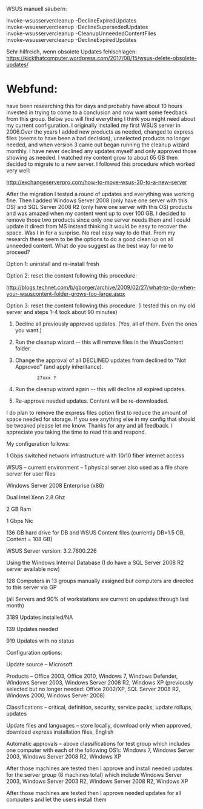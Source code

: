 WSUS manuell säubern:

invoke-wsusservercleanup -DeclineExpiredUpdates  
invoke-wsusservercleanup -DeclineSupersededUpdates  
invoke-wsusservercleanup -CleanupUnneededContentFiles  
invoke-wsusservercleanup -DeclineExpiredUpdates  

Sehr hilfreich, wenn obsolete Updates fehlschlagen:  
https://kickthatcomputer.wordpress.com/2017/08/15/wsus-delete-obsolete-updates/  




# Webfund:

have been researching this for days and probably have about 10 hours invested in trying to come to a conclusion and now want some feedback from this group. Below you will find everything I think you might need about my current configuration. I originally installed my first WSUS server in 2006.Over the years I added new products as needed, changed to express files (seems to have been a bad decision), unselected products no longer needed, and when version 3 came out began running the cleanup wizard monthly. I have never declined any updates myself and only approved those showing as needed. I watched my content grow to about 65 GB then decided to migrate to a new server. I followed this procedure which worked very well:

http://exchangeserverpro.com/how-to-move-wsus-30-to-a-new-server

After the migration I tested a round of updates and everything was working fine. Then I added Windows Server 2008 (only have one server with this OS) and SQL Server 2008 R2 (only have one server with this OS) products and was amazed when my content went up to over 100 GB. I decided to remove those two products since only one server needs them and I could update it direct from MS instead thinking it would be easy to recover the space. Was I in for a surprise. No real easy way to do that. From my research these seem to be the options to do a good clean up on all unneeded content. What do you suggest as the best way for me to proceed?
 
Option 1: uninstall and re-install fresh

Option 2: reset the content following this procedure:

http://blogs.technet.com/b/gborger/archive/2009/02/27/what-to-do-when-your-wsuscontent-folder-grows-too-large.aspx

Option 3: reset the content following this procedure: (I tested this on my old server and steps 1-4 took about 90 minutes)


1. Decline all previously approved updates. (Yes, all of them. Even the ones you want.)

2. Run the cleanup wizard -- this will remove files in the WsusContent folder.

3. Change the approval of all DECLINED updates from declined to "Not Approved" (and apply inheritance).

               27xxx ?

4. Run the cleanup wizard again -- this will decline all expired updates.

5. Re-approve needed updates. Content will be re-downloaded.

I do plan to remove the express files option first to reduce the amount of space needed for storage. If you see anything else in my config that should be tweaked please let me know. Thanks for any and all feedback. I appreciate you taking the time to read this and respond.

My configuration follows:
 
1 Gbps switched network infrastructure with 10/10 fiber internet access
 
WSUS – current environment – 1 physical server also used as a file share server for user files
 
Windows Server 2008 Enterprise (x86)
 
Dual Intel Xeon 2.8 Ghz
 
2 GB Ram
 
1 Gbps Nic
 
136 GB hard drive for DB and WSUS Content files (currently DB=1.5 GB, Content = 108 GB)
 
WSUS Server version: 3.2.7600.226
 
Using the Windows Internal Database (I do have a SQL Server 2008 R2 server available now)
 
128 Computers in 13 groups manually assigned but computers are directed to this server via GP
 
(all Servers and 90% of workstations are current on updates through last month)
 
3189 Updates installed/NA
 
139 Updates needed
 
919 Updates with no status
 
Configuration options:
 
Update source – Microsoft
 
Products – Office 2003, Office 2010, Windows 7, Windows Defender, Windows Server 2003, Windows Server 2008 R2, Windows XP (previously selected but no longer needed: Office 2002/XP, SQL Server 2008 R2, Windows 2000, Windows Server 2008)
 
Classifications – critical, definition, security, service packs, update rollups, updates
 
Update files and languages – store locally, download only when approved, download express installation files, English
 
Automatic approvals – above classifications for test group which includes one computer with each of the following OS’s: Windows 7, Windows Server 2003, Windows Server 2008 R2, Windows XP
 
After those machines are tested then I approve and install needed updates for the server group (8 machines total) which include Windows Server 2003, Windows Server 2003 R2, Windows Server 2008 R2, Windows XP
 
After those machines are tested then I approve needed updates for all computers and let the users install them
